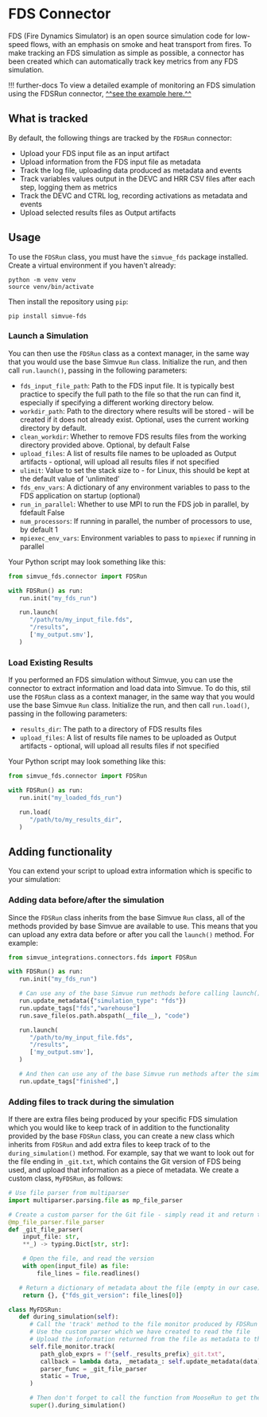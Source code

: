 # FDS Connector

FDS (Fire Dynamics Simulator) is an open source simulation code for low-speed flows, with an emphasis on smoke and heat transport from fires. To make tracking an FDS simulation as simple as possible, a connector has been created which can automatically track key metrics from any FDS simulation.

!!! further-docs
    To view a detailed example of monitoring an FDS simulation using the FDSRun connector, [^^see the example here.^^](/examples/fds)

## What is tracked

By default, the following things are tracked by the `FDSRun` connector:

- Upload your FDS input file as an input artifact
- Upload information from the FDS input file as metadata
- Track the log file, uploading data produced as metadata and events
- Track variables values output in the DEVC and HRR CSV files after each step, logging them as metrics
- Track the DEVC and CTRL log, recording activations as metadata and events
- Upload selected results files as Output artifacts

## Usage

To use the `FDSRun` class, you must have the `simvue_fds` package installed. Create a virtual environment if you haven't already:
```
python -m venv venv
source venv/bin/activate
```
Then install the repository using `pip`:
```
pip install simvue-fds
```

### Launch a Simulation

You can then use the `FDSRun` class as a context manager, in the same way that you would use the base Simvue `Run` class. Initialize the run, and then call `run.launch()`, passing in the following parameters:

- `fds_input_file_path`: Path to the FDS input file. It is typically best practice to specify the full path to the file so that the run can find it, especially if specifying a different working directory below.
- `workdir_path`: Path to the directory where results will be stored - will be created if it does not already exist. Optional, uses the current working directory by default.
- `clean_workdir`: Whether to remove FDS results files from the working directory provided above. Optional, by default False
- `upload_files`: A list of results file names to be uploaded as Output artifacts - optional, will upload all results files if not specified
- `ulimit`: Value to set the stack size to - for Linux, this should be kept at the default value of 'unlimited'
- `fds_env_vars`: A dictionary of any environment variables to pass to the FDS application on startup (optional)
- `run_in_parallel`: Whether to use MPI to run the FDS job in parallel, by fdefault False
- `num_processors`: If running in parallel, the number of processors to use, by default 1
- `mpiexec_env_vars`: Environment variables to pass to `mpiexec` if running in parallel

Your Python script may look something like this:
```py
from simvue_fds.connector import FDSRun

with FDSRun() as run:
   run.init("my_fds_run")

   run.launch(
      "/path/to/my_input_file.fds",
      "/results",
      ['my_output.smv'],
   )
```

### Load Existing Results

If you performed an FDS simulation without Simvue, you can use the connector to extract information and load data into Simvue. To do this, stil use the `FDSRun` class as a context manager, in the same way that you would use the base Simvue `Run` class. Initialize the run, and then call `run.load()`, passing in the following parameters:

- `results_dir`: The path to a directory of FDS results files
- `upload_files`: A list of results file names to be uploaded as Output artifacts - optional, will upload all results files if not specified

Your Python script may look something like this:
```py
from simvue_fds.connector import FDSRun

with FDSRun() as run:
   run.init("my_loaded_fds_run")

   run.load(
      "/path/to/my_results_dir",
   )
```

## Adding functionality
You can extend your script to upload extra information which is specific to your simulation:

### Adding data before/after the simulation
Since the `FDSRun` class inherits from the base Simvue `Run` class, all of the methods provided by base Simvue are available to use. This means that you can upload any extra data before or after you call the `launch()` method. For example:

```py
from simvue_integrations.connectors.fds import FDSRun

with FDSRun() as run:
   run.init("my_fds_run")

   # Can use any of the base Simvue run methods before calling launch():
   run.update_metadata({"simulation_type": "fds"})
   run.update_tags["fds","warehouse"]
   run.save_file(os.path.abspath(__file__), "code")

   run.launch(
      "/path/to/my_input_file.fds",
      "/results",
      ['my_output.smv'],
   )

   # And then can use any of the base Simvue run methods after the simulation
   run.update_tags["finished",]
```

### Adding files to track during the simulation
If there are extra files being produced by your specific FDS simulation which you would like to keep track of in addition to the functionality provided by the base `FDSRun` class, you can create a new class which inherits from `FDSRun` and add extra files to keep track of to the `during_simulation()` method. For example, say that we want to look out for the file ending in `_git.txt`, which contains the Git version of FDS being used, and upload that information as a piece of metadata. We create a custom class, `MyFDSRun`, as follows:

```py
# Use file parser from multiparser
import multiparser.parsing.file as mp_file_parser

# Create a custom parser for the Git file - simply read it and return the value as a dictionary
@mp_file_parser.file_parser
def _git_file_parser(
    input_file: str,
    **_) -> typing.Dict[str, str]:

    # Open the file, and read the version
    with open(input_file) as file:
        file_lines = file.readlines()

   # Return a dictionary of metadata about the file (empty in our case), and a dictionary of data from the file
    return {}, {"fds_git_version": file_lines[0]}

class MyFDSRun:
   def during_simulation(self):
      # Call the 'track' method to the file monitor produced by FDSRun
      # Use the custom parser which we have created to read the file
      # Upload the information returned from the file as metadata to the Simvue run
      self.file_monitor.track(
         path_glob_exprs = f"{self._results_prefix}_git.txt",
         callback = lambda data, _metadata_: self.update_metadata(data), 
         parser_func = _git_file_parser
         static = True,
      )

      # Then don't forget to call the function from MooseRun to get the default behaviour too!
      super().during_simulation()
```